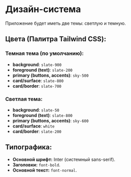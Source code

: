 # Дизайн-система

Приложение будет иметь две темы: светлую и темную.

## Цвета (Палитра Tailwind CSS):

### Темная тема (по умолчанию):
- **background**: `slate-900`
- **foreground (text)**: `slate-200`
- **primary (buttons, accents)**: `sky-500`
- **card/surface**: `slate-800`
- **card/border**: `slate-700`

### Светлая тема:
- **background**: `slate-50`
- **foreground (text)**: `slate-800`
- **primary (buttons, accents)**: `sky-600`
- **card/surface**: `white`
- **card/border**: `slate-200`

## Типографика:
- **Основной шрифт:** Inter (системный sans-serif).
- **Заголовки:** `font-bold`.
- **Основной текст:** `font-normal`.
